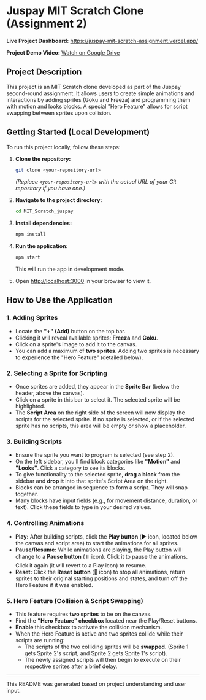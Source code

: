 # Juspay MIT Scratch Clone (Assignment 2)

**Live Project Dashboard:** https://juspay-mit-scratch-assignment.vercel.app/

**Project Demo Video:** [Watch on Google Drive](https://drive.google.com/file/d/1NE5P9Co547mMWcRaBPlYUX_YuWaqRzia/view?usp=sharing)


## Project Description

This project is an MIT Scratch clone developed as part of the Juspay second-round assignment. It allows users to create simple animations and interactions by adding sprites (Goku and Freeza) and programming them with motion and looks blocks. A special "Hero Feature" allows for script swapping between sprites upon collision.

## Getting Started (Local Development)

To run this project locally, follow these steps:

1.  **Clone the repository:**
    ```bash
    git clone <your-repository-url>
    ```
    *(Replace `<your-repository-url>` with the actual URL of your Git repository if you have one.)*

2.  **Navigate to the project directory:**
    ```bash
    cd MIT_Scratch_juspay
    ```

3.  **Install dependencies:**
    ```bash
    npm install
    ```

4.  **Run the application:**
    ```bash
    npm start
    ```
    This will run the app in development mode.

5.  Open [http://localhost:3000](http://localhost:3000) in your browser to view it.

## How to Use the Application

### 1. Adding Sprites
*   Locate the **"+" (Add)** button on the top bar.
*   Clicking it will reveal available sprites: **Freeza** and **Goku**.
*   Click on a sprite's image to add it to the canvas.
*   You can add a maximum of **two sprites**. Adding two sprites is necessary to experience the "Hero Feature" (detailed below).

### 2. Selecting a Sprite for Scripting
*   Once sprites are added, they appear in the **Sprite Bar** (below the header, above the canvas).
*   Click on a sprite in this bar to select it. The selected sprite will be highlighted.
*   The **Script Area** on the right side of the screen will now display the scripts for the selected sprite. If no sprite is selected, or if the selected sprite has no scripts, this area will be empty or show a placeholder.

### 3. Building Scripts
*   Ensure the sprite you want to program is selected (see step 2).
*   On the left sidebar, you'll find block categories like **"Motion"** and **"Looks"**. Click a category to see its blocks.
*   To give functionality to the selected sprite, **drag a block** from the sidebar and **drop it** into that sprite's Script Area on the right.
*   Blocks can be arranged in sequence to form a script. They will snap together.
*   Many blocks have input fields (e.g., for movement distance, duration, or text). Click these fields to type in your desired values.

### 4. Controlling Animations
*   **Play:** After building scripts, click the **Play button** (▶️ icon, located below the canvas and script area) to start the animations for all sprites.
*   **Pause/Resume:** While animations are playing, the Play button will change to a **Pause button** (⏸️ icon). Click it to pause the animations. Click it again (it will revert to a Play icon) to resume.
*   **Reset:** Click the **Reset button** (🔄 icon) to stop all animations, return sprites to their original starting positions and states, and turn off the Hero Feature if it was enabled.

### 5. Hero Feature (Collision & Script Swapping)
*   This feature requires **two sprites** to be on the canvas.
*   Find the **"Hero Feature" checkbox** located near the Play/Reset buttons.
*   **Enable** this checkbox to activate the collision mechanism.
*   When the Hero Feature is active and two sprites collide while their scripts are running:
    *   The scripts of the two colliding sprites will be **swapped**. (Sprite 1 gets Sprite 2's script, and Sprite 2 gets Sprite 1's script).
    *   The newly assigned scripts will then begin to execute on their respective sprites after a brief delay.

---

This README was generated based on project understanding and user input.
